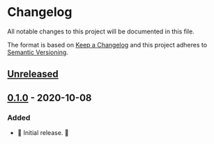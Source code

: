 # Changelog

All notable changes to this project will be documented in this file.

The format is based on [Keep a Changelog](http://keepachangelog.com/en/1.0.0/) and this project adheres to [Semantic Versioning](http://semver.org/spec/v2.0.0.html).

## [Unreleased]

## [0.1.0] - 2020-10-08

### Added

- 🎉 Initial release. 🎉

[unreleased]: https://github.com/kddnewton/psych-pure/compare/v0.1.0...HEAD
[0.1.0]: https://github.com/kddnewton/psych-pure/compare/24de62...v0.1.0
